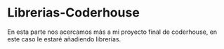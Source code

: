# Librerias-Coderhouse
En esta parte nos acercamos más a mi proyecto final de coderhouse, en este caso le estaré añadiendo librerías.
